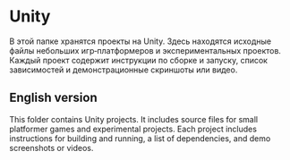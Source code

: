 # Unity

В этой папке хранятся проекты на Unity. Здесь находятся исходные файлы небольших игр‑платформеров и экспериментальных проектов. Каждый проект содержит инструкции по сборке и запуску, список зависимостей и демонстрационные скриншоты или видео.

## English version

This folder contains Unity projects. It includes source files for small platformer games and experimental projects. Each project includes instructions for building and running, a list of dependencies, and demo screenshots or videos.

